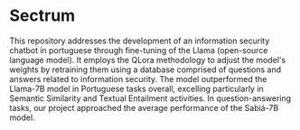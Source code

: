 # Sectrum

This repository addresses the development of an information security chatbot in portuguese through fine-tuning of the Llama (open-source language model). It employs the QLora methodology to adjust the model's weights by retraining them using a database comprised of questions and answers related to information security. The model outperformed the Llama-7B model in Portuguese tasks overall, excelling particularly in Semantic Similarity and Textual Entailment activities. In question-answering tasks, our project approached the average performance of the Sabiá-7B model.
